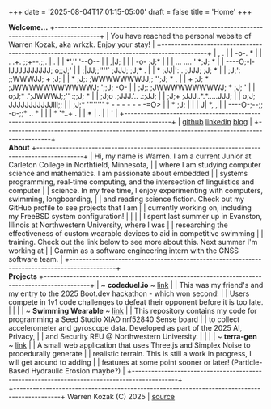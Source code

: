 +++
date = '2025-08-04T17:01:15-05:00'
draft = false 
title = 'Home'
+++
<div class='home_content'>

<div class='ascii'>
<b>  Welcome...</b>
+--------------------------------------------------------------------------------------------+
| You have reached the personal website of Warren Kozak, aka wrkzk. Enjoy your stay!         |
+--------------------------------------------------------------------------------------------+
|                         ,                                                             .    |
|                        -o-.                      *                                         |
|          .          .+. ;;+--.;;. |                                     .                  |
|                          *'.'' '--O--                                                      |
|                                  ,|J;                                                      |
|                |                -o- ;J;*                                                   |
|                |   ...    ....   '  *;J;                     *                             |
|            ----O;-l-lJJJJJJJJJJ;    o;;J;'                                                 |
|               ;|JJ;;''''` ;JJJ;       ;J;*                                            .    |
|           * ;JJ|':     ..;JJJ;         ;J;                                *                |
|            ;J;':      ;;WWWJJ;       + ;J;                                                 |
|  *        ;J;:      ;WWWWWWWJJ;;     '';J; *       ,                                       |
|         + ;J;  *  ;JWWWWWWWWWWWJ;   ';;J;         -O-                                      |
|          ;J;:      ;JWWWWWWWWWJ;    * ;J;          '                                       |
|         o;J;*      .';JWWWJ;;''    :;;J;                                      *            |
|          ;J;o      .;JJJ.'..     .:;JJ;                                                    |
|           ;J;+     ;JJJ..*.*.....JJJ;                                                      |
|          o;J;      JJJJJJJJJJJlll;;                                                        |
|            ;J;*     ''''''''          *     -     -     -    -   -  - -=O>                 |
|           * ;J; |                                                                          |
|                J| *,     ,                                                                 |
|             ----O-;--;; -o-;;* ..                                              *           |
|                 |      * '*..+                .                                            |
|       *         |                                              .                           |
|                 '                                                                          |
+--------------------------------------------------------------------------------------------+
|                   <a href='https://github.com/wrkzk'>github</a>                  <a href='https://linkedin.com/in/wrkzk'>linkedin</a>                  <a href="blog">blog</a>                   |
+--------------------------------------------------------------------------------------------+
</div>

<div class='ascii'>
<b>  About</b>
+--------------------------------------------------------------------------------------------+
| Hi, my name is Warren. I am a current Junior at Carleton College in Northfield, Minnesota, |
| where I am studying computer science and mathematics. I am passionate about embedded       |
| systems programming, real-time computing, and the intersection of linguistics and computer |
| science. In my free time, I enjoy experimenting with computers, swimming, longboarding,    |
| and reading science fiction. Check out my GitHub profile to see projects that I am         |
| currently working on, including my FreeBSD system configuration!                           |
|                                                                                            |
| I spent last summer up in Evanston, Illinois at Northwestern University, where I was       |
| researching the effectiveness of custom wearable devices to aid in competitive swimming    |
| training. Check out the link below to see more about this. Next summer I'm working at      |
| Garmin as a software engineering intern with the GNSS software team.                       |
+--------------------------------------------------------------------------------------------+
</div>

<div class='ascii'>
<b>  Projects</b>
+--------------------------------------------------------------------------------------------+
| ~ <b>codeduel.io</b> ~ <a href='https://github.com/noazlee/code_off'>link</a>                                                                       |
|   This was my friend's and my entry to the 2025 Boot.dev hackathon - which won second!     |
|   Users compete in 1v1 code challenges to defeat their opponent before it is too late.     |
|                                                                                            |
| ~ <b>Swimming Wearable</b> ~ <a href='https://github.com/wrkzk/swimming-wearable'>link</a>                                                                 |
|   This repository contains my code for programming a Seed Studio XIAO nrf52840 Sense board |
|   to collect accelerometer and gyroscope data. Developed as part of the 2025 AI, Privacy,  |
|   and Security REU @ Northwestern University.                                              |
|                                                                                            |
| ~ <b>terra-gen</b> ~ <a href='https://wrkzk.github.io/terra-gen/'>link</a>                                                                         |
|   A small web application that uses Three.js and Simplex Noise to procedurally generate    |
|   realistic terrain. This is still a work in progress, I will get around to adding         |
|   features at some point sooner or later! (Particle-Based Hydraulic Erosion maybe?)        |
+--------------------------------------------------------------------------------------------+
</div>

</div>
<div class='ascii'>
+--------------------------------------------------------------------------------------------+
                                Warren Kozak (C) 2025 | <a href='https://github.com/wrkzk/wrkzk.github.io'>source</a>
</div>
